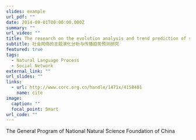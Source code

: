 ```yaml
---
slides: example
url_pdf: ""
date: 2014-09-01T00:00:00.000Z
summary: ""
url_video: ""
title: The research on the evolution analysis and trend prediction of social networks
subtitle: 社会网络的主题演化分析与传播趋势预测研究
featured: true
tags:
  - Natural Language Process
  - Social Network
external_link: ""
url_slides: ""
links:
  - url: http://www.corc.org.cn/handle/1471x/4158401
    name: cite
image:
  caption: ""
  focal_point: Smart
url_code: ""
---
```

The General Program of National Natural Science Foundation of China